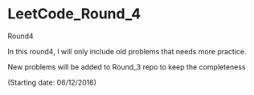 # LeetCode_Round_4
Round4

In this round4, I will only include old problems that needs more practice.

New problems will be added to Round_3 repo to keep the completeness

(Starting date: 06/12/2016)
